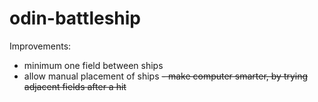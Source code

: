 # odin-battleship

Improvements:

- minimum one field between ships
- allow manual placement of ships
~~- make computer smarter, by trying adjacent fields after a hit~~

